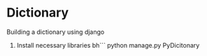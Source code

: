 # Dictionary
Building a dictionary using django 

1. Install necessary libraries
      bh```
      python manage.py PyDicitonary
      ```

